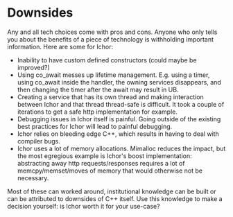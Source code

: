 # Downsides

Any and all tech choices come with pros and cons. Anyone who only tells you about the benefits of a piece of technology is withholding important information. Here are some for Ichor:

* Inability to have custom defined constructors (could maybe be improved?)
* Using co_await messes up lifetime management. E.g. using a timer, using co_await inside the handler, the owning services disappears, and then changing the timer after the await may result in UB.
* Creating a service that has its own thread and making interaction between Ichor and that thread thread-safe is difficult. It took a couple of iterations to get a safe http implementation for example.
* Debugging issues in Ichor itself is painful. Going outside of the existing best practices for Ichor will lead to painful debugging.
* Ichor relies on bleeding edge C++, which results in having to deal with compiler bugs.
* Ichor uses a lot of memory allocations. Mimalloc reduces the impact, but the most egregious example is Ichor's boost implementation: abstracting away http requests/responses requires a lot of memcpy/memset/moves of memory that would otherwise not be necessary.

Most of these can worked around, institutional knowledge can be built or can be attributed to downsides of C++ itself. Use this knowledge to make a decision yourself: is Ichor worth it for your use-case?
